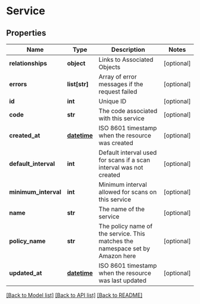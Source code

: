 # Service

## Properties
Name | Type | Description | Notes
------------ | ------------- | ------------- | -------------
**relationships** | **object** | Links to Associated Objects | [optional] 
**errors** | **list[str]** | Array of error messages if the request failed | [optional] 
**id** | **int** | Unique ID | [optional] 
**code** | **str** | The code associated with this service | [optional] 
**created_at** | [**datetime**](DateTime.md) | ISO 8601 timestamp when the resource was created | [optional] 
**default_interval** | **int** | Default interval used for scans if a scan interval was not created | [optional] 
**minimum_interval** | **int** | Minimum interval allowed for scans on this service | [optional] 
**name** | **str** | The name of the service | [optional] 
**policy_name** | **str** | The policy name of the service. This matches the namespace set by Amazon here | [optional] 
**updated_at** | [**datetime**](DateTime.md) | ISO 8601 timestamp when the resource was last updated | [optional] 

[[Back to Model list]](../README.md#documentation-for-models) [[Back to API list]](../README.md#documentation-for-api-endpoints) [[Back to README]](../README.md)


